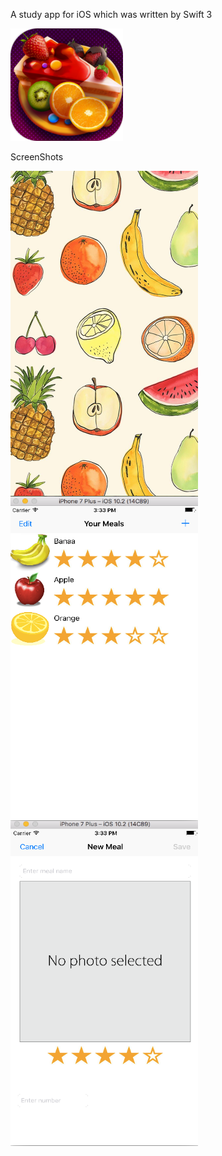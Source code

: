 A study app for iOS which was written by Swift 3

![alt tag](readMeResources/foodIcon.png)

ScreenShots
<div>
    <img src="readMeResources/launchScreen.png"  style="float: left;" width="300" height ="520">
    <img src="readMeResources/mealList.png" style="float: left;" width="300" height ="520">
    <img src="readMeResources/addMeal.png" style="float: left;" width="300" height ="520">
</div>
